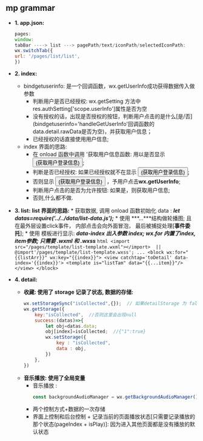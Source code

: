## mp grammar
  + **1. app.json:**
    ```js
    pages:
    window:
    tabBar ----> list ---> pagePath/text/iconPath/selectedIconPath:
    wx.switchTab({
    url: '/pages/list/list',
    })
    ```

  + **2. index:**
     * bindgetuserinfo: 是一个回调函数，wx.getUserInfo成功获得数据传入做参数
        * 判断用户是否已经授权: wx.getSetting 方法中res.authSetting['scope.userInfo']属性是否为空
        * 没有授权的话，出现是否授权的按钮，判断用户点击的是什么[是/否](bindgetuserinfo='handleGetUserInfo'回调函数的  data.detail.rawData是否为空)，并获取用户信息；
        * 已经授权的话直接使用用户信息;
     * index 界面的思路:
        * 在 onload 函数中调用 '获取用户信息函数: 用以是否显示 <button> {获取用户登录信息} </button>;
        * 判断是否已经授权: 如果已经授权就不在显示 <button> {获取用户登录信息} </button>;
        * 否则显示 <button> {获取用户登录信息} </button> ，予用户点击**wx.getUserInfo**;
        * 判断用户点击的是否为允许按钮: 如果是，则获取用户信息;
        * 否则,什么都不做.

  + **3. list:**
        **list 界面的思路:**
          * 获取数据, 调用 onload 函数初始化 data : ***let datas=require('../../data/list-data.js');***
          * 使用 ***<swiper><swiper-item>...</swiper-item></swiper>***结构做轮播图; 且在最外层设置click事件， 内部点击会向外面冒泡， 最后被捕捉处理[**事件委托**];
          * 使用 <template></template>模板进行显示: ***data-index 出入参数 index; wx.for 内置了index, item参数;           <tempalte/>只需要 .wxml 和 .wxss***
                ```html
                <import src="/pages/template/list-template.wxml"></import>  || @import'/pages/template/list-template.wxss';
                ...
                <block wx:for="{{listArr}}" wx:key="{{index}}">
                <view catchtap='toDetail' data-index='{{index}}'>
                    <template is="listTam" data="{{...item}}"/>
                </view>
                </block>
                ```

  + **4. detail:**
      * **收藏: 使用了 storage 记录了状态, 数据的存储:**
        ```js
        wx.setStorageSync("isCollected",{});  // 如果detailStorage 为 false，则先set一下
        wx.getStorage({
            key:"isCollected",  //否则这里会出现null
            success:(datas)=>{
                let obj=datas.data;
                obj[index]=isCollected;  //{"1":true}
                wx.setStorage({
                    key : "isCollected",
                    data : obj,
                })
            },
        })
        ```
      * **音乐播放: 使用了全局变量**
        * 音乐播放 :
          ```js
          const backgroundAudioManager = wx.getBackgroundAudioManager();
          ```
        * 两个控制方式+数据的一次存储
        * 界面上控制和后台控制 + 记录当前的页面播放状态[只需要记录播放的那个状态(pageIndex + isPlay)]: 因为进入其他页面都是没有播放的默认状态



